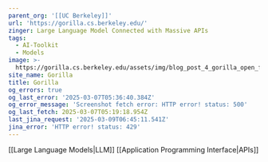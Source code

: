 ```yaml
---
parent_org: '[[UC Berkeley]]'
url: 'https://gorilla.cs.berkeley.edu/'
zinger: Large Language Model Connected with Massive APIs
tags:
  - AI-Toolkit
  - Models
image: >-
  https://gorilla.cs.berkeley.edu/assets/img/blog_post_4_gorilla_open_function_calling.png
site_name: Gorilla
title: Gorilla
og_errors: true
og_last_error: '2025-03-07T05:36:40.384Z'
og_error_message: 'Screenshot fetch error: HTTP error! status: 500'
og_last_fetch: 2025-03-07T05:19:18.954Z
last_jina_request: '2025-03-09T06:45:11.541Z'
jina_error: 'HTTP error! status: 429'
---
```

[[Large Language Models|LLM]]
[[Application Programming Interface|APIs]]
